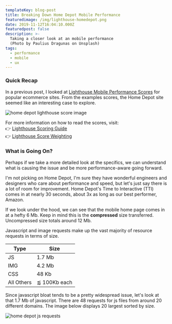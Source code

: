 ```yaml
---
templateKey: blog-post
title: Breaking Down Home Depot Mobile Performance
featuredimage: /img/lighthouse-homedepot.png
date: 2019-11-12T16:04:10.000Z
featuredpost: false
description: >-
  Taking a closer look at an mobile performance 
  (Photo by Paulius Dragunas on Unsplash)
tags:
  - performance
  - mobile
  - ux
---
```


### Quick Recap
In a previous post, I looked at [Lighthouse Mobile Performance Scores](/blog/lighthouse-mobile-performance-scores/) for popular ecommerce sites. From the examples scores, the Home Depot site seemed like an interesting case to explore.

<div class="columns is-centered has-margin-top-32">
  <div class="column is-12 has-text-centered">
    <img class="img" srcset="/img/lighthouse-homedepot.png" alt="home depot lighthouse score image" />
  </div>
</div> 

For more information on how to read the scores, visit:   
👉 [Lighthouse Scoring Guide](https://developers.google.com/web/tools/lighthouse/v3/scoring)   
👉 [Lighthouse Score Weighting](https://docs.google.com/spreadsheets/d/1up5rxd4EMCoMaxH8cppcK1x76n6HLx0e7jxb0e0FXvc/edit#gid=0)


### What is Going On?
Perhaps if we take a more detailed look at the specifics, we can understand what is causing the issue and be more performance-aware going forward.

I'm not picking on Home Depot, I'm sure they have wonderful engineers and designers who care about performance and speed, but let's just say there is a lot of room for improvement. Home Depot's Time to Interactive (TTI) comes in at nearly 30 seconds, about 3x as long as our best performer, Amazon.

If we look under the hood, we can see that the mobile home page comes in at a hefty 6 Mb. Keep in mind this is the **compressed** size transferred. Uncompressed size totals around 12 Mb.

Javascript and image requests make up the vast majority of resource requests in terms of size.   

| Type       | Size          |
|------------|---------------|
| JS         | 1.7 Mb        |
| IMG        | 4.2 Mb        |
| CSS        | 48 Kb         |
| All Others | ⪅ 100Kb each  |

Since javascript bloat tends to be a pretty widespread issue, let's look at that 1.7 Mb of javascript. There are 48 requests for js files from around 20 different domains. The image below displays 20 largest sorted by size. 

<div class="columns is-centered has-margin-top-32">
  <div class="column is-12 has-text-centered">
    <img class="img" srcset="/img/blog-thd-js.png" alt="home depot js requests" />
  </div>
</div>



